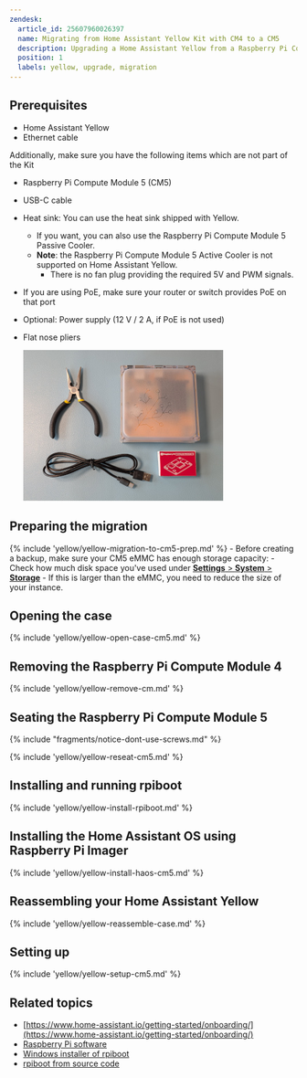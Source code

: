```yaml
---
zendesk:
  article_id: 25607960026397
  name: Migrating from Home Assistant Yellow Kit with CM4 to a CM5
  description: Upgrading a Home Assistant Yellow from a Raspberry Pi Compute Module 4 to a Raspberry Pi Compute Module 5
  position: 1
  labels: yellow, upgrade, migration
---
```


## Prerequisites

- Home Assistant Yellow
- Ethernet cable

Additionally, make sure you have the following items which are not part of the Kit

- Raspberry Pi Compute Module 5 (CM5)
- USB-C cable
- Heat sink: You can use the heat sink shipped with Yellow.
  - If you want, you can also use the Raspberry Pi Compute Module 5 Passive Cooler.
  - **Note**: the Raspberry Pi Compute Module 5 Active Cooler is not supported on Home Assistant Yellow.
    - There is no fan plug providing the required 5V and PWM signals.
- If you are using PoE, make sure your router or switch provides PoE on that port
- Optional: Power supply (12 V / 2 A, if PoE is not used)
- Flat nose pliers

  ![Image showing the Home Assistant Yellow, a Raspberry Pi Compute Module 5, Ethernet cable, power supply, a USB-C cable, and flat-nose pliers](/static/img/yellow/cm5_prereqs.jpg)

## Preparing the migration

{% include 'yellow/yellow-migration-to-cm5-prep.md' %}
    - Before creating a backup, make sure your CM5 eMMC has enough storage capacity:
      - Check how much disk space you've used under [**Settings** > **System** > **Storage**](https://my.home-assistant.io/redirect/storage/)
        - If this is larger than the eMMC, you need to reduce the size of your instance.

## Opening the case

{% include 'yellow/yellow-open-case-cm5.md' %}

## Removing the Raspberry Pi Compute Module 4

{% include 'yellow/yellow-remove-cm.md' %}

## Seating the Raspberry Pi Compute Module 5

{% include "fragments/notice-dont-use-screws.md" %}

{% include 'yellow/yellow-reseat-cm5.md' %}

## Installing and running rpiboot

{% include 'yellow/yellow-install-rpiboot.md' %}

## Installing the Home Assistant OS using Raspberry Pi Imager

{% include 'yellow/yellow-install-haos-cm5.md' %}

## Reassembling your Home Assistant Yellow

{% include 'yellow/yellow-reassemble-case.md' %}

## Setting up

{% include 'yellow/yellow-setup-cm5.md' %}

## Related topics

- [https://www.home-assistant.io/getting-started/onboarding/](https://www.home-assistant.io/getting-started/onboarding/)
- [Raspberry Pi software](https://www.raspberrypi.com/software/)
- [Windows installer of rpiboot](https://github.com/raspberrypi/usbboot/raw/master/win32/rpiboot_setup.exe)
- [rpiboot from source code](https://github.com/raspberrypi/usbboot?tab=readme-ov-file#building)